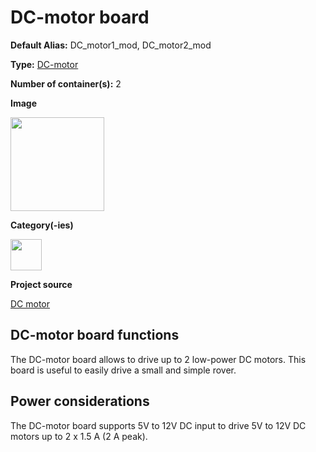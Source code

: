 # DC-motor board

<div class="cust_sheet" markdown="1">
<p class="cust_sheet-title" markdown="1"><strong>Default Alias:</strong> DC_motor1_mod, DC_motor2_mod</p>
<p class="cust_sheet-title" markdown="1"><strong>Type:</strong> <a href="../../software/containers_list/dc-motor.md">DC-motor</a></p>
<p class="cust_sheet-title" markdown="1"><strong>Number of container(s):</strong> 2</p>
<p class="cust_sheet-title" markdown="1"><strong>Image</strong></p>
<p class="cust_indent" markdown="1"><img height="150" src="/img/dc-motor-container.png" alt="" /></p>
<p class="cust_sheet-title" markdown="1"><strong>Category(-ies)</strong></p>
<p class="cust_indent" markdown="1">
<img height="50" src="/img/sticker-actuation.png" title="Actuation" alt="" />
</p>
<p class="cust_sheet-title" markdown="1"><strong>Project source </strong></p>
<a class="github-button" data-size="large" aria-label="Star Luos-io/Luos on GitHub" href="https://github.com/Luos-io/Examples/blob/master/Projects/l0/Dc_motor" target="_blank">DC motor</a>
</div>

## DC-motor board functions

The DC-motor board allows to drive up to 2 low-power DC motors. This board is useful to easily drive a small and simple rover.

## Power considerations

The DC-motor board supports 5V to 12V DC input to drive 5V to 12V DC motors up to 2 x 1.5 A (2 A peak).
